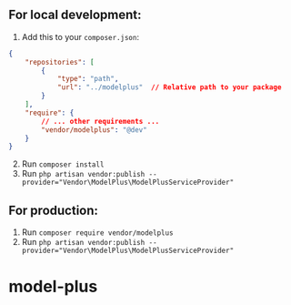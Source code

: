 
## For local development:
1. Add this to your `composer.json`:
```json
{
    "repositories": [
        {
            "type": "path",
            "url": "../modelplus"  // Relative path to your package
        }
    ],
    "require": {
        // ... other requirements ...
        "vendor/modelplus": "@dev"
    }
}
```
2. Run `composer install`
3. Run `php artisan vendor:publish --provider="Vendor\ModelPlus\ModelPlusServiceProvider"`


## For production:
1. Run `composer require vendor/modelplus`
2. Run `php artisan vendor:publish --provider="Vendor\ModelPlus\ModelPlusServiceProvider"`
# model-plus
